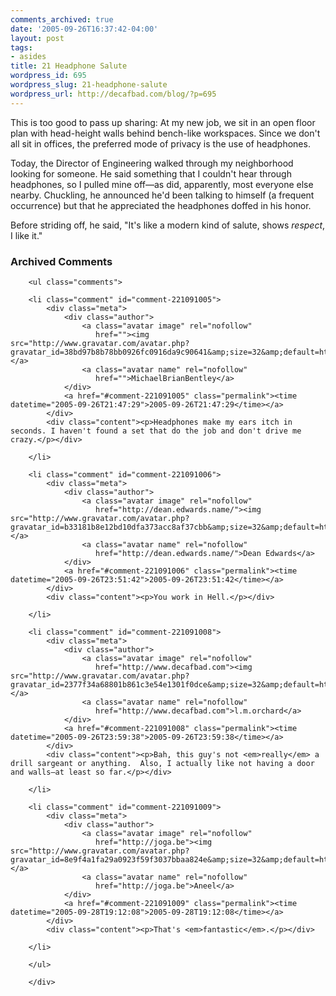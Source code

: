 ```yaml
---
comments_archived: true
date: '2005-09-26T16:37:42-04:00'
layout: post
tags:
- asides
title: 21 Headphone Salute
wordpress_id: 695
wordpress_slug: 21-headphone-salute
wordpress_url: http://decafbad.com/blog/?p=695
---
```

This is too good to pass up sharing:  At my new job, we sit in an open floor plan with head-height walls behind bench-like workspaces.  Since we don't all sit in offices, the preferred mode of privacy is the use of headphones.  

Today, the Director of Engineering walked through my neighborhood looking for someone.  He said something that I couldn't hear through headphones, so I pulled mine off—as did, apparently, most everyone else nearby.  Chuckling, he announced he'd been talking to himself (a frequent occurrence) but that he appreciated the headphones doffed in his honor.  

Before striding off, he said, "It's like a modern kind of salute, shows *respect*, I like it."

<div id="comments" class="comments archived-comments">
            <h3>Archived Comments</h3>
            
        <ul class="comments">
            
        <li class="comment" id="comment-221091005">
            <div class="meta">
                <div class="author">
                    <a class="avatar image" rel="nofollow" 
                       href=""><img src="http://www.gravatar.com/avatar.php?gravatar_id=38bd97b8b78bb0926fc0916da9c90641&amp;size=32&amp;default=http://mediacdn.disqus.com/1320279820/images/noavatar32.png"/></a>
                    <a class="avatar name" rel="nofollow" 
                       href="">MichaelBrianBentley</a>
                </div>
                <a href="#comment-221091005" class="permalink"><time datetime="2005-09-26T21:47:29">2005-09-26T21:47:29</time></a>
            </div>
            <div class="content"><p>Headphones make my ears itch in seconds. I haven't found a set that do the job and don't drive me crazy.</p></div>
            
        </li>
    
        <li class="comment" id="comment-221091006">
            <div class="meta">
                <div class="author">
                    <a class="avatar image" rel="nofollow" 
                       href="http://dean.edwards.name/"><img src="http://www.gravatar.com/avatar.php?gravatar_id=b33181b8e12bd10dfa373acc8af37cbb&amp;size=32&amp;default=http://mediacdn.disqus.com/1320279820/images/noavatar32.png"/></a>
                    <a class="avatar name" rel="nofollow" 
                       href="http://dean.edwards.name/">Dean Edwards</a>
                </div>
                <a href="#comment-221091006" class="permalink"><time datetime="2005-09-26T23:51:42">2005-09-26T23:51:42</time></a>
            </div>
            <div class="content"><p>You work in Hell.</p></div>
            
        </li>
    
        <li class="comment" id="comment-221091008">
            <div class="meta">
                <div class="author">
                    <a class="avatar image" rel="nofollow" 
                       href="http://www.decafbad.com"><img src="http://www.gravatar.com/avatar.php?gravatar_id=2377f34a68801b861c3e54e1301f0dce&amp;size=32&amp;default=http://mediacdn.disqus.com/1320279820/images/noavatar32.png"/></a>
                    <a class="avatar name" rel="nofollow" 
                       href="http://www.decafbad.com">l.m.orchard</a>
                </div>
                <a href="#comment-221091008" class="permalink"><time datetime="2005-09-26T23:59:38">2005-09-26T23:59:38</time></a>
            </div>
            <div class="content"><p>Bah, this guy's not <em>really</em> a drill sargeant or anything.  Also, I actually like not having a door and walls—at least so far.</p></div>
            
        </li>
    
        <li class="comment" id="comment-221091009">
            <div class="meta">
                <div class="author">
                    <a class="avatar image" rel="nofollow" 
                       href="http://joga.be"><img src="http://www.gravatar.com/avatar.php?gravatar_id=8e9f4a1fa29a0923f59f3037bbaa824e&amp;size=32&amp;default=http://mediacdn.disqus.com/1320279820/images/noavatar32.png"/></a>
                    <a class="avatar name" rel="nofollow" 
                       href="http://joga.be">Aneel</a>
                </div>
                <a href="#comment-221091009" class="permalink"><time datetime="2005-09-28T19:12:08">2005-09-28T19:12:08</time></a>
            </div>
            <div class="content"><p>That's <em>fantastic</em>.</p></div>
            
        </li>
    
        </ul>
    
        </div>
    